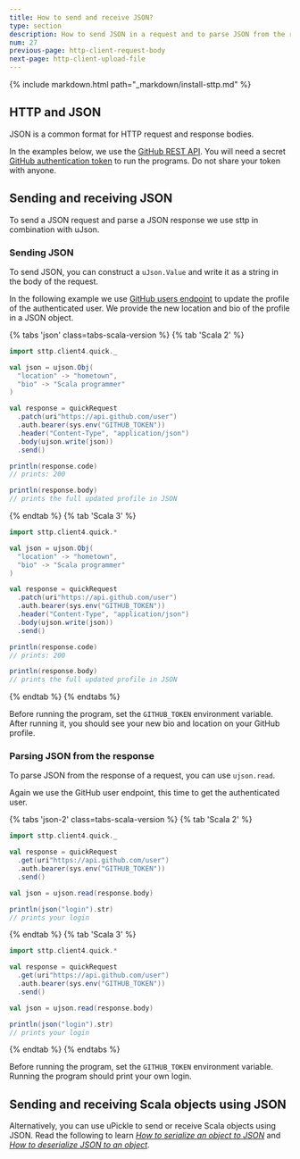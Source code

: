 ```yaml
---
title: How to send and receive JSON?
type: section
description: How to send JSON in a request and to parse JSON from the response.
num: 27
previous-page: http-client-request-body
next-page: http-client-upload-file
---
```


{% include markdown.html path="_markdown/install-sttp.md" %}

## HTTP and JSON

JSON is a common format for HTTP request and response bodies.

In the examples below, we use the [GitHub REST API](https://docs.github.com/en/rest/users/users?apiVersion=2022-11-28).
You will need a secret [GitHub authentication token](https://docs.github.com/en/authentication/keeping-your-account-and-data-secure/creating-a-personal-access-token) to run the programs.
Do not share your token with anyone.

## Sending and receiving JSON

To send a JSON request and parse a JSON response we use sttp in combination with uJson.

### Sending JSON

To send JSON, you can construct a `uJson.Value` and write it as a string in the body of the request.

In the following example we use [GitHub users endpoint](https://docs.github.com/en/rest/users/users?apiVersion=2022-11-28) to update the profile of the authenticated user.
We provide the new location and bio of the profile in a JSON object.

{% tabs 'json' class=tabs-scala-version %}
{% tab 'Scala 2' %}
```scala mdoc:compile-only
import sttp.client4.quick._

val json = ujson.Obj(
  "location" -> "hometown",
  "bio" -> "Scala programmer"
)

val response = quickRequest
  .patch(uri"https://api.github.com/user")
  .auth.bearer(sys.env("GITHUB_TOKEN"))
  .header("Content-Type", "application/json")
  .body(ujson.write(json))
  .send()

println(response.code)
// prints: 200

println(response.body)
// prints the full updated profile in JSON
```
{% endtab %}
{% tab 'Scala 3' %}
```scala
import sttp.client4.quick.*

val json = ujson.Obj(
  "location" -> "hometown",
  "bio" -> "Scala programmer"
)

val response = quickRequest
  .patch(uri"https://api.github.com/user")
  .auth.bearer(sys.env("GITHUB_TOKEN"))
  .header("Content-Type", "application/json")
  .body(ujson.write(json))
  .send()

println(response.code)
// prints: 200

println(response.body)
// prints the full updated profile in JSON
```
{% endtab %}
{% endtabs %}

Before running the program, set the `GITHUB_TOKEN` environment variable.
After running it, you should see your new bio and location on your GitHub profile.

### Parsing JSON from the response

To parse JSON from the response of a request, you can use `ujson.read`.

Again we use the GitHub user endpoint, this time to get the authenticated user.

{% tabs 'json-2' class=tabs-scala-version %}
{% tab 'Scala 2' %}
```scala mdoc:compile-only
import sttp.client4.quick._

val response = quickRequest
  .get(uri"https://api.github.com/user")
  .auth.bearer(sys.env("GITHUB_TOKEN"))
  .send()

val json = ujson.read(response.body)

println(json("login").str)
// prints your login
```
{% endtab %}
{% tab 'Scala 3' %}
```scala
import sttp.client4.quick.*

val response = quickRequest
  .get(uri"https://api.github.com/user")
  .auth.bearer(sys.env("GITHUB_TOKEN"))
  .send()

val json = ujson.read(response.body)

println(json("login").str)
// prints your login
```
{% endtab %}
{% endtabs %}

Before running the program, set the `GITHUB_TOKEN` environment variable.
Running the program should print your own login.

## Sending and receiving Scala objects using JSON

Alternatively, you can use uPickle to send or receive Scala objects using JSON.
Read the following to learn [*How to serialize an object to JSON*](/toolkit/json-serialize) and [*How to deserialize JSON to an object*](/toolkit/json-deserialize).
